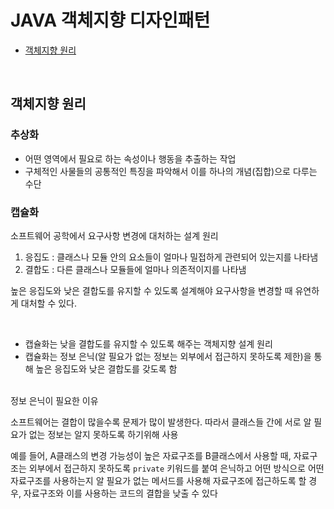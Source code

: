 # JAVA 객체지향 디자인패턴

- [객체지향 원리](#exception-handling)

<br/>

## <a name="object-oriented-principle"></a>객체지향 원리

### 추상화

- 어떤 영역에서 필요로 하는 속성이나 행동을 추출하는 작업
- 구체적인 사물들의 공통적인 특징을 파악해서 이를 하나의 개념(집합)으로 다루는 수단

### 캡슐화

소프트웨어 공학에서 요구사항 변경에 대처하는 설계 원리

1. 응집도 : 클래스나 모듈 안의 요소들이 얼마나 밀접하게 관련되어 있는지를 나타냄
2. 결합도 : 다른 클래스나 모듈들에 얼마나 의존적이지를 나타냄

높은 응집도와 낮은 결합도를 유지할 수 있도록 설계해야 요구사항을 변경할 때 유연하게 대처할 수 있다.

<br/>

- 캡슐화는 낮을 결합도를 유지할 수 있도록 해주는 객체지향 설계 원리
- 캡슐화는 정보 은닉(알 필요가 없는 정보는 외부에서 접근하지 못하도록 제한)을 통해 높은 응집도와 낮은 결합도를 갖도록 함

<br/>
정보 은닉이 필요한 이유

소프트웨어는 결합이 많을수록 문제가 많이 발생한다. 따라서 클래스들 간에 서로 알 필요가 없는 정보는 알지 못하도록 하기위해 사용

예를 들어,
A클래스의 변경 가능성이 높은 자료구조를 B클래스에서 사용할 때, 자료구조는 외부에서 접근하지 못하도록 `private` 키워드를 붙여 은닉하고 어떤 방식으로 어떤 자료구조를 사용하는지 알 필요가 없는 메서드를 사용해 자료구조에 접근하도록 할 경우, 자료구조와 이를 사용하는 코드의 결합을 낮출 수 있다

